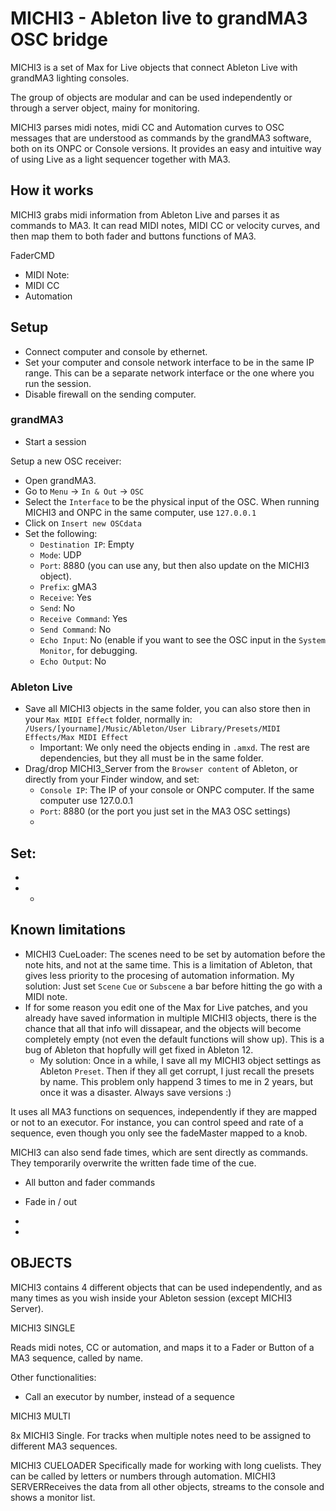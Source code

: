 # MICHI3 - Ableton live to grandMA3 OSC bridge

MICHI3 is a set of Max for Live objects that connect Ableton Live with grandMA3 lighting consoles. 

The group of objects are modular and can be used independently or through a server object, mainy for monitoring.

MICHI3 parses midi notes, midi CC and Automation curves to OSC messages that are understood as commands by the grandMA3 software, both on its ONPC or Console versions.
It provides an easy and intuitive way of using Live as a light sequencer together with MA3.

## How it works

MICHI3 grabs midi information from Ableton Live and parses it as commands to MA3. It can read MIDI notes, MIDI CC or velocity curves, and then map them to both fader and buttons functions of MA3.


FaderCMD
- MIDI Note: 
- MIDI CC
- Automation

## Setup

- Connect computer and console by ethernet. 
- Set your computer and console network interface to be in the same IP range. This can be a separate network interface or the one where you run the session.
- Disable firewall on the sending computer.

### grandMA3

- Start a session
  
Setup a new OSC receiver:
- Open grandMA3.
- Go to `Menu` -> `In & Out` -> `OSC`
- Select the `Interface` to be the physical input of the OSC. When running MICHI3 and ONPC in the same computer, use `127.0.0.1`
- Click on `Insert new OSCdata`
- Set the following:
  -  `Destination IP`: Empty
  -  `Mode`: UDP
  -  `Port`: 8880 (you can use any, but then also update on the MICHI3 object).
  -  `Prefix`: gMA3
  -  `Receive`: Yes
  -  `Send`: No
  -  `Receive Command`: Yes
  -  `Send Command`: No
  -  `Echo Input`: No (enable if you want to see the OSC input in the `System Monitor`, for debugging.
  -  `Echo Output`: No

### Ableton Live

- Save all MICHI3 objects in the same folder, you can also store then in your `Max MIDI Effect` folder, normally in: `/Users/[yourname]/Music/Ableton/User Library/Presets/MIDI Effects/Max MIDI Effect`
  - Important: We only need the objects ending in `.amxd`. The rest are dependencies, but they all must be in the same folder.
- Drag/drop MICHI3_Server from the `Browser content` of Ableton, or directly from your Finder window, and set:
  - `Console IP`: The IP of your console or ONPC computer. If the same computer use 127.0.0.1
  - `Port`: 8880 (or the port you just set in the MA3 OSC settings)
  - 
Set:
  -    
  - 
- 
    - 



## Known limitations

- MICHI3 CueLoader: The scenes need to be set by automation before the note hits, and not at the same time. This is a limitation of Ableton, that gives less priority to the procesing of automation information. My solution: Just set `Scene` `Cue` or `Subscene` a bar before hitting the go with a MIDI note.
- If for some reason you edit one of the Max for Live patches, and you already have saved information in multiple MICHI3 objects, there is the chance that all that info will dissapear, and the objects will become completely empty (not even the default functions will show up). This is a bug of Ableton that hopfully will get fixed in Ableton 12.
  - My solution: Once in a while, I save all my MICHI3 object settings as Ableton `Preset`. Then if they all get corrupt, I just recall the presets by name.    This problem only happend 3 times to me in 2 years, but once it was a disaster. Always save versions :)




It uses all MA3 functions on sequences, independently if they are mapped or not to an executor. For instance, you can control speed and rate of a sequence, even though you only see the fadeMaster mapped to a knob. 

MICHI3 can also send fade times, which are sent directly as commands. They temporarily overwrite the written fade time of the cue. 

- All button and fader commands
- Fade in / out
- 

- 

## OBJECTS

MICHI3 contains 4 different objects that can be used independently, and as many times as you wish inside your Ableton session (except MICHI3 Server). 

MICHI3 SINGLE

Reads midi notes, CC or automation, and maps it to a Fader or Button of a MA3 sequence, called by name.

Other functionalities:
- Call an executor by number, instead of a sequence

MICHI3 MULTI

8x MICHI3 Single. For tracks when multiple notes need to be assigned to different MA3 sequences.

MICHI3 CUELOADER
Specifically made for working with long cuelists. They can be called by letters or numbers through automation.
MICHI3 SERVERReceives the data from all other objects, streams to the console and shows a monitor list.
